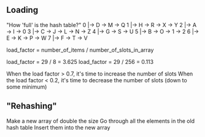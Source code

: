 Loading
-------
"How 'full' is the hash table?"
0 |-> D -> M -> Q
1 |-> H -> R -> X -> Y
2 |-> A -> I -> 0
3 |-> C -> J -> L -> N -> Z
4 |-> G -> S -> U
5 |-> B -> O -> 1 -> 2
6 |-> E -> K -> P -> W
7 |-> F -> T -> V

load_factor = number_of_items / number_of_slots_in_array

load_factor = 29 / 8 = 3.625
load_factor = 29 / 256 = 0.113

When the load factor > 0.7, it's time to increase the number of slots
When the load factor < 0.2, it's time to decrease the number of slots (down to some minimum)

"Rehashing"
-----------

Make a new array of double the size
Go through all the elements in the old hash table
Insert them into the new array
